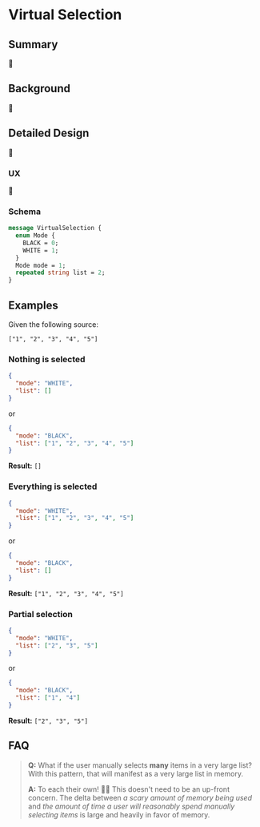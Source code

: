 # Virtual Selection

## Summary

🚧

## Background

🚧

## Detailed Design

🚧

### UX

🚧

### Schema

```proto
message VirtualSelection {
  enum Mode {
    BLACK = 0;
    WHITE = 1;
  }
  Mode mode = 1;
  repeated string list = 2;
}
```

## Examples

Given the following source:

```
["1", "2", "3", "4", "5"]
```

### Nothing is selected

```json
{
  "mode": "WHITE",
  "list": []
}
```

or

```json
{
  "mode": "BLACK",
  "list": ["1", "2", "3", "4", "5"]
}
```

**Result:** `[]`

### Everything is selected

```json
{
  "mode": "WHITE",
  "list": ["1", "2", "3", "4", "5"]
}
```

or

```json
{
  "mode": "BLACK",
  "list": []
}
```

**Result:** `["1", "2", "3", "4", "5"]`

### Partial selection

```json
{
  "mode": "WHITE",
  "list": ["2", "3", "5"]
}
```

or

```json
{
  "mode": "BLACK",
  "list": ["1", "4"]
}
```

**Result:** `["2", "3", "5"]`

## FAQ

> **Q:** What if the user manually selects **many** items in a very large list? With this pattern, that will manifest as a very large list in memory.
>
> **A:** To each their own! 🤷‍♀️ This doesn't need to be an up-front concern. The delta between _a scary amount of memory being used_ and _the amount of time a user will reasonably spend manually selecting items_ is large and heavily in favor of memory.
